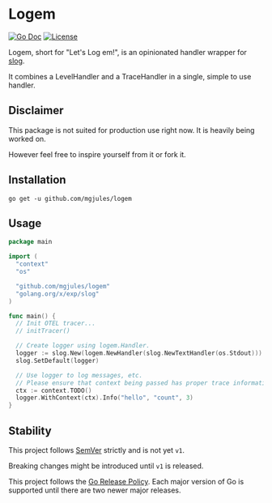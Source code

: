 # Logem

[![Go Doc](https://img.shields.io/badge/godoc-reference-blue.svg?style=for-the-badge)](https://godoc.org/github.com/mgjules/logem)
[![License](https://img.shields.io/badge/License-Apache%202.0-blue.svg?style=for-the-badge)](LICENSE)

Logem, short for "Let's Log em!", is an opinionated handler wrapper for [slog](https://pkg.go.dev/golang.org/x/exp/slog).

It combines a LevelHandler and a TraceHandler in a single, simple to use handler.

## Disclaimer

This package is not suited for production use right now. It is heavily being worked on.

However feel free to inspire yourself from it or fork it.

## Installation

```shell
go get -u github.com/mgjules/logem
```

## Usage

```go
package main

import (
  "context"
  "os"

  "github.com/mgjules/logem"
  "golang.org/x/exp/slog"
)

func main() {
  // Init OTEL tracer...
  // initTracer()

  // Create logger using logem.Handler.
  logger := slog.New(logem.NewHandler(slog.NewTextHandler(os.Stdout)))
  slog.SetDefault(logger)

  // Use logger to log messages, etc.
  // Please ensure that context being passed has proper trace information.
  ctx := context.TODO()
  logger.WithContext(ctx).Info("hello", "count", 3)
}
```

## Stability

This project follows [SemVer](http://semver.org/) strictly and is not yet `v1`.

Breaking changes might be introduced until `v1` is released.

This project follows the [Go Release Policy](https://golang.org/doc/devel/release.html#policy). Each major version of Go is supported until there are two newer major releases.
